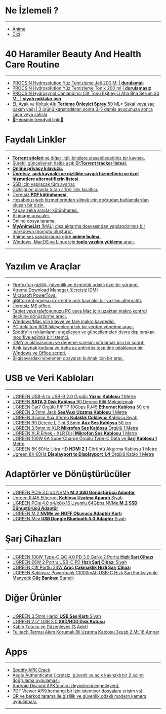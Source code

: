 # Ne İzlemeli ?

* * *

*   [Anime](https://myanimelist.net/animelist/cucarachasL?status=2&order=4&order2=0)
*   [Dizi](https://www.imdb.com/list/ls591728667/?ref_=ext_shr_lnk&sort=user_rating%2Cdesc)



# 40 Haramiler Beauty And Health Care Routine

* * *

*   [PROCSIN Hydrosolution Yüz Temizleme Jeli 200 Ml | **durulamalı**](https://www.procsin.com/procsin-hydrosolution-yuz-temizleme-jeli-200-ml)
*   [PROCSIN Hydrosolution Yüz Temizleme Tonik 200 ml | **durulamasız**](https://www.procsin.com/procsin-hydrosolution-tonik-200-ml)
*   [PROCSIN Hydrosynol Canlandırıcı Cilt Tonu Eşitleyici Aha Bha Serum 30 ML | **siyah noktalar için**](https://www.procsin.com/procsin-hydrosnol-canlandirici-cilt-tonu-esitleyici-aha-bha-serum-30-ml)
*   [El, Ayak ve Koltuk Altı **Terleme Önleyici Sprey** 50 ML](https://www.trendyol.com/tereson/el-ayak-ve-koltuk-alti-terleme-onleyici-sprey-50-ml-p-85437?boutiqueId=61&merchantId=110964)*   [Sakal veya saç bakım yağı | 3 ürünü karıştırdıktan sonra 3-5 damla avucunuza sonra saça veya sakala](https://www.trendyol.com/koleksiyonlar/sakal-esensil-k-ae29c718-47ce-4a98-945e-f82ca49a324b)  
*   [🛒Hepsinin trendyol linki🛒](https://www.trendyol.com/koleksiyonlar/40-haramiler-beauty-and-health-care-routine-k-05612372-5135-401a-a8a7-a146636c5ea9)



# Faydalı Linkler

* * *

*   [**Torrent siteleri** ve diğer ilgili bilgilere ulaşabileceğiniz bir kaynak.](https://megathread.pages.dev/)
*   [Sürekli güncellenen halka açık Bit**Torrent tracker listesi**.](https://ngosang.github.io/trackerslist/)
*   [**Online privacy kılavuzu.**](https://www.privacyguides.org/en/)
*   [**Ücretsiz, açık kaynaklı ve gizliliğe saygılı hizmetlerin ve özel hizmetlere alternatiflerin listesi.**](https://pluja.github.io/awesome-privacy/)
*   [SSD için yapılacak tüm ayarlar.](https://www.technopat.net/sosyal/konu/ssd-icin-yapilacak-tuem-ayarlar.444993/)
*   [Gizliliği ön planda tutan şifreli link kısaltıcı.](https://maglit.me/)
*   [Ücretsiz **PDF kütüphanesi**.](https://libgen.is/)
*   [Hesabınızı web hizmetlerinden silmek için doğrudan bağlantılardan oluşan bir dizin.](https://justdeleteme.xyz/)
*   [Yapay zeka araçlar kütüphanesi.](https://www.futurepedia.io/)
*   [AI image upscaler.](https://www.upscale.media/)
*   [Online dosya tarama.](https://www.virustotal.com/)
*   [**MyAnimeList** (MAL) dışa aktarma dosyasından yapılandırılmış bir markdown promptu oluşturur.](https://myanimeprompt.netlify.app/)
*   [Anime ses sanatçılarına göre **anime bulma**.](https://findmyseiyuu.netlify.app/)
*   [Windows, MacOS ve Linux için **toplu yazılım yükleme** aracı. ](https://batchinstallpro.netlify.app/)
 


****


# Yazılım ve Araçlar

* * *

*   [Firefox'un gizlilik, güvenlik ve özgürlük odaklı özel bir sürümü.](https://librewolf.net/)
*   [Xtreme Download Manager.(ücretsiz IDM)](https://xtremedownloadmanager.com/)
*   [Microsoft PowerToys.](https://learn.microsoft.com/en-us/windows/powertoys/)
*   [qBittorrent projesi µTorrent'e açık kaynaklı bir yazılım alternatifi.](https://www.qbittorrent.org/)
*   [Ücretsiz MS office.](https://www.libreoffice.org/)
*   [Tablet veya telefonunuzu PC veya Mac için uzaktan makro kontrol deckine dönüştürme aracı.](https://www.touch-portal.com/)
*   [Windows/Mac için klavye ve fare makro kaydedici.](https://www.macrorecorder.com/)
*   [PC'deki tüm RGB bileşenlerini tek bir yerden yönetme aracı.](https://rgbsync.com/)
*   [Spotify'ın reklamlarını engelleyen ve güncellemeleri devre dışı bırakan modifiye edilmiş bir istemci.](https://github.com/amd64fox/SpotX/)
*   [IDM'nin aktivasyonu ve deneme süresini sıfırlamak için bir script.](https://github.com/lstprjct/IDM-Activation-Script)
*   [Açık kaynak koduna ve daha az antivirüs tespitine odaklanan bir Windows ve Office scripti.](https://github.com/massgravel/Microsoft-Activation-Scripts)
*   [Bilgisayardaki yinelenen dosyaları bulmak için bir araç.](https://dupeguru.voltaicideas.net/)



# USB ve Veri Kabloları

* * *

*   [UGREEN USB-A to USB-B 2.0 Örgülü **Yazıcı Kablosu** 1 Metre](https://www.teknostore.com/ugreen-usb-a-to-usb-b-2-0-orgulu-yazici-kablosu-1-metre-2248)
*   [UGREEN **SATA 3 Disk Kablosu** 90 Derece Kilit Mekanizmalı](https://www.teknostore.com/ugreen-sata-3-disk-kablosu-90-derece-kilit-mekanizmali-304)
*   [UGREEN Cat7 Örgülü F/FTP 10Gbps RJ45 **Ethernet Kablosu** 50 cm](https://www.teknostore.com/ugreen-cat7-orgulu-f-ftp-10gbps-rj45-ethernet-kablosu-50-cm-2535)
*   [UGREEN 3.5mm Jack **Ses/Aux Uzatma Kablosu** 1 Metre](https://www.teknostore.com/ugreen-3-5mm-jack-ses-aux-uzatma-kablosu-1-metre-91)
*   [UGREEN 3.5mm Aux Stereo **Kulaklık Çoklayıcı** Kablosu Siyah](https://www.teknostore.com/ugreen-3-5mm-aux-stereo-kulaklik-coklayici-kablo-siyah-219)
*   [UGREEN 90 Derece L Tipi 3.5mm **Aux Ses Kablosu** 50 cm](https://www.teknostore.com/ugreen-90-derece-l-tipi-3-5mm-aux-ses-kablosu-50-cm-531)
*   [UGREEN 3.5mm to XLR **Mikrofon Ses Kablosu** Örgülü 1 Metre](https://www.teknostore.com/ugreen-3-5mm-to-xlr-mikrofon-ses-kablosu-orgulu-1-metre-3150)
*   [UGREEN XLR Erkek - XLR Dişi **Mikrofon Ses Kablosu** 1 Metre](https://www.teknostore.com/ugreen-xlr-erkek-xlr-disi-mikrofon-ses-kablosu-1-metre-3123)
*   [UGREEN 100W 6A SuperCharge Örgülü Type-C Data ve **Şarj Kablosu** 1 Metre](https://www.teknostore.com/ugreen-100w-6a-supercharge-orgulu-type-c-data-ve-sarj-kablosu-1-metre-2546)
*   [UGREEN 8K 60Hz Ultra HD **HDMI 2.1** Görüntü Aktarma Kablosu 1 Metre](https://www.teknostore.com/ugreen-8k-60hz-ultra-hd-hdmi-2-1-goruntu-aktarma-kablosu-1-metre-623)
*   [Ugreen 8K 60Hz **Displayport to Displayport 1.4** Örgülü Kablo 1 Metre](https://www.teknostore.com/ugreen-8k-60hz-displayport-to-displayport-1-4-orgulu-kablo-1-metre-622)



# Adaptörler ve Dönüştürücüler

* * *

*   [UGREEN PCIe 3.0 x4 NVMe **M.2 SSD Dönüştürücü Adaptör**](https://www.teknostore.com/ugreen-pcie-3-0-x4-nvme-m-2-ssd-donusturucu-adaptor-2384)
*   [Ugreen RJ45 Ethernet **Kablosu Uzatma Aparatı** Siyah](https://www.teknostore.com/ugreen-rj45-ethernet-kablosu-uzatma-aparati-siyah-202)
*   [UGREEN PCIe 4.0 x4/x8/x16 Uyumlu 64Gbps NVMe **M.2 SSD Dönüştürücü Adaptör**](https://www.teknostore.com/ugreen-pcie-4-0-x4-x8-x16-uyumlu-64gbps-nvme-m-2-ssd-donusturucu-adaptor-3130)
*   [UGREEN M.2 **NVMe ve NGFF Okuyucu Adaptör Kartı**](https://www.teknostore.com/ugreen-pcie-3-0-m-2-nvme-ve-ngff-okuyucu-adaptor-karti-2385)
*   [UGREEN Mini **USB Dongle Bluetooth 5.0 Adaptör** Siyah](https://www.teknostore.com/ugreen-mini-usb-dongle-bluetooth-5-0-adaptor-siyah-2484)



# Şarj Cihazları

* * *

*   [UGREEN 100W Type-C QC 4.0 PD 3.0 GaNx 2 Portlu **Hızlı Şarj Cihazı**](https://www.teknostore.com/ugreen-100w-type-c-qc-4-0-pd-3-0-ganx-2-portlu-hizli-sarj-cihazi-2543)
*   [UGREEN 66W 2 Portlu USB-C PD **Hızlı Şarj Cihazı** Siyah](https://www.teknostore.com/ugreen-66w-2-portlu-usb-c-pd-hizli-sarj-cihazi-siyah-2498)
*   [UGREEN Çift Portlu 24W **Araç Çakmaklık Hızlı Şarj Cihazı**](https://www.teknostore.com/ugreen-cift-portlu-24w-arac-cakmaklik-hizli-sarj-cihazi-472)
*   [UGREEN Kablosuz Powerbank 10000mAh USB-C Hızlı Şarj Fonksiyonlu Manyetik **Güç Bankası** Standlı](https://www.amazon.com.tr/dp/B0BWRTLBGK/?psc=1)



# Diğer Ürünler

* * *

*   [UGREEN 3.5mm Harici **USB Ses Kartı** Siyah](https://www.teknostore.com/ugreen-3-5mm-harici-usb-ses-karti-siyah-292)
*   [UGREEN 2.5" USB 3.0 **SSD/HDD Disk Kutusu**](https://www.teknostore.com/ugreen-2-5-usb-3-0-ssd-hdd-disk-kutusu-310)
*   [Kablo Tutucu ve Düzenleyici (3 Adet)](https://www.amazon.com.tr/Adet-Kanall%C4%B1-Kablo-Tutucu-Sabitleyici/dp/B094NVF2V1/ref=d_pd_sbs_sccl_2_6/258-4924661-9472752?psc=1)
*   [Fulltech Termal Akım Korumalı 8li Uzatma Kablosu 3xusb 2 Mt 16 Amper](https://www.trendyol.com/fulltech/termal-akim-korumali-8li-uzatma-kablosu-3xusb-2-mt-16-amper-ftr-08-p-207261491)



# Apps

* * *

*   [Spotify APK Crack](https://www.xmanagerapp.com/)
*   [Aegis Authenticator ücretsiz, güvenli ve açık kaynaklı bir 2 adımlı doğrulama uygulaması.](https://getaegis.app/)
*   [Android Discord APK(dcnin izleyicilerini engelleyen).](https://github.com/Aliucord/Aliucord)
*   [PDF Viewer APK(herhangi bir izin istemiyor dosyalara erişim vs).](https://github.com/GrapheneOS/PdfViewer)
*   [QR ve barkod tarama ile gizlilik ve güvenlik odaklı modern kamera uygulaması.](https://github.com/GrapheneOS/Camera)



****
